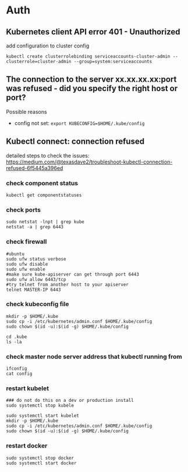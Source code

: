 # Auth

## Kubernetes client API error 401 - Unauthorized
add configuration to cluster config
```
kubectl create clusterrolebinding serviceaccounts-cluster-admin --clusterrole=cluster-admin --group=system:serviceaccounts
```

## The connection to the server xx.xx.xx.xx:port was refused - did you specify the right host or port?
Possible reasons
- config not set: `export KUBECONFIG=$HOME/.kube/config`

## Kubectl connect: connection refused
detailed steps to check the issues:
https://medium.com/@texasdave2/troubleshoot-kubectl-connection-refused-6f5445a396ed

### check component status
```
kubectl get componentstatuses
```

### check ports
```
sudo netstat -lnpt | grep kube
netstat -a | grep 6443
```

### check firewall
```
#ubuntu
sudo ufw status verbose
sudo ufw disable
sudo ufw enable
#make sure kube-apiserver can get through port 6443
sudo ufw allow 6443/tcp
#try telnet from another host to your apiserver
telnet MASTER-IP 6443
```

### check kubeconfig file
```
mkdir -p $HOME/.kube
sudo cp -i /etc/kubernetes/admin.conf $HOME/.kube/config
sudo chown $(id -u):$(id -g) $HOME/.kube/config

cd .kube
ls -la
```

### check master node server address that kubectl running from
```
ifconfig
cat config
```

### restart kubelet 
```
### do not do this on a dev or production install
sudo systemctl stop kubele

sudo systemctl start kubelet
mkdir -p $HOME/.kube
sudo cp -i /etc/kubernetes/admin.conf $HOME/.kube/config
sudo chown $(id -u):$(id -g) $HOME/.kube/config
```

### restart docker
```
sudo systemctl stop docker
sudo systemctl start docker
```
